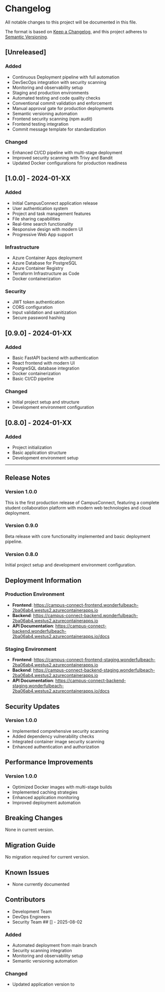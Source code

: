 # Changelog

All notable changes to this project will be documented in this file.

The format is based on [Keep a Changelog](https://keepachangelog.com/en/1.0.0/),
and this project adheres to [Semantic Versioning](https://semver.org/spec/v2.0.0.html).

## [Unreleased]

### Added
- Continuous Deployment pipeline with full automation
- DevSecOps integration with security scanning
- Monitoring and observability setup
- Staging and production environments
- Automated testing and code quality checks
- Conventional commit validation and enforcement
- Manual approval gate for production deployments
- Semantic versioning automation
- Frontend security scanning (npm audit)
- Frontend testing integration
- Commit message template for standardization

### Changed
- Enhanced CI/CD pipeline with multi-stage deployment
- Improved security scanning with Trivy and Bandit
- Updated Docker configurations for production readiness

## [1.0.0] - 2024-01-XX

### Added
- Initial CampusConnect application release
- User authentication system
- Project and task management features
- File sharing capabilities
- Real-time search functionality
- Responsive design with modern UI
- Progressive Web App support

### Infrastructure
- Azure Container Apps deployment
- Azure Database for PostgreSQL
- Azure Container Registry
- Terraform Infrastructure as Code
- Docker containerization

### Security
- JWT token authentication
- CORS configuration
- Input validation and sanitization
- Secure password hashing

## [0.9.0] - 2024-01-XX

### Added
- Basic FastAPI backend with authentication
- React frontend with modern UI
- PostgreSQL database integration
- Docker containerization
- Basic CI/CD pipeline

### Changed
- Initial project setup and structure
- Development environment configuration

## [0.8.0] - 2024-01-XX

### Added
- Project initialization
- Basic application structure
- Development environment setup

---

## Release Notes

### Version 1.0.0
This is the first production release of CampusConnect, featuring a complete student collaboration platform with modern web technologies and cloud deployment.

### Version 0.9.0
Beta release with core functionality implemented and basic deployment pipeline.

### Version 0.8.0
Initial project setup and development environment configuration.

## Deployment Information

### Production Environment
- **Frontend**: https://campus-connect-frontend.wonderfulbeach-2ba06ab4.westus2.azurecontainerapps.io
- **Backend**: https://campus-connect-backend.wonderfulbeach-2ba06ab4.westus2.azurecontainerapps.io
- **API Documentation**: https://campus-connect-backend.wonderfulbeach-2ba06ab4.westus2.azurecontainerapps.io/docs

### Staging Environment
- **Frontend**: https://campus-connect-frontend-staging.wonderfulbeach-2ba06ab4.westus2.azurecontainerapps.io
- **Backend**: https://campus-connect-backend-staging.wonderfulbeach-2ba06ab4.westus2.azurecontainerapps.io
- **API Documentation**: https://campus-connect-backend-staging.wonderfulbeach-2ba06ab4.westus2.azurecontainerapps.io/docs

## Security Updates

### Version 1.0.0
- Implemented comprehensive security scanning
- Added dependency vulnerability checks
- Integrated container image security scanning
- Enhanced authentication and authorization

## Performance Improvements

### Version 1.0.0
- Optimized Docker images with multi-stage builds
- Implemented caching strategies
- Enhanced application monitoring
- Improved deployment automation

## Breaking Changes

None in current version.

## Migration Guide

No migration required for current version.

## Known Issues

- None currently documented

## Contributors

- Development Team
- DevOps Engineers
- Security Team ## [] - 2025-08-02

### Added
- Automated deployment from main branch
- Security scanning integration
- Monitoring and observability setup
- Semantic versioning automation

### Changed
- Updated application version to 

